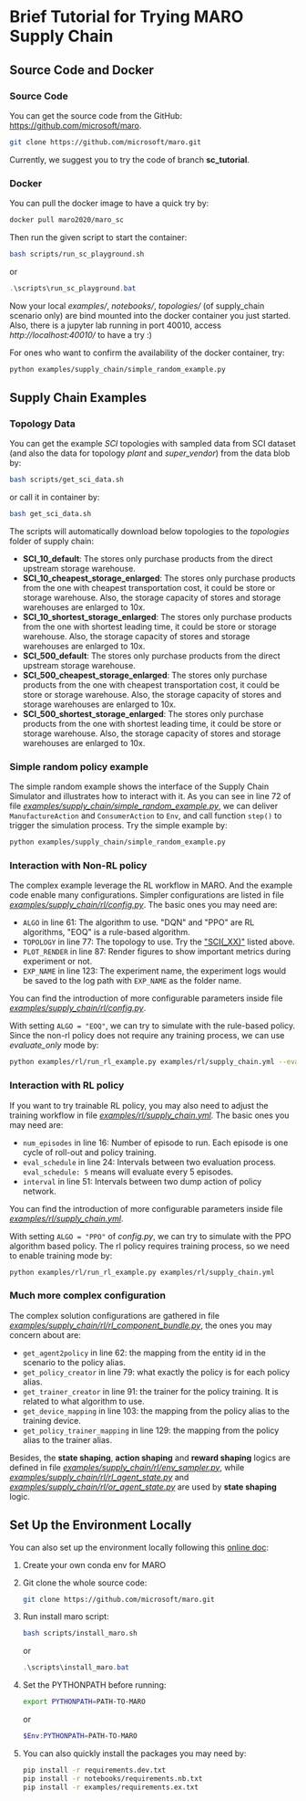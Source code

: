# Brief Tutorial for Trying MARO Supply Chain

## Source Code and Docker

### Source Code

You can get the source code from the GitHub: https://github.com/microsoft/maro.

```sh
git clone https://github.com/microsoft/maro.git
```

Currently, we suggest you to try the code of branch **sc_tutorial**.

### Docker

You can pull the docker image to have a quick try by:

```sh
docker pull maro2020/maro_sc
```

Then run the given script to start the container:

```sh
bash scripts/run_sc_playground.sh
```

or

```powershell
.\scripts\run_sc_playground.bat
```

Now your local *examples/*, *notebooks/*, *topologies/* (of supply_chain scenario only) are bind mounted into the docker container you just started. Also, there is a jupyter lab running in port 40010, access *http://localhost:40010/* to have a try :)

For ones who want to confirm the availability of the docker container, try:

```sh
python examples/supply_chain/simple_random_example.py
```

## Supply Chain Examples

### Topology Data

You can get the example *SCI* topologies with sampled data from SCI dataset (and also the data for topology *plant* and *super_vendor*) from the data blob by:

```sh
bash scripts/get_sci_data.sh
```

or call it in container by:

```sh
bash get_sci_data.sh
```

The scripts will automatically download below topologies to the *topologies* folder of supply chain:

- **SCI_10_default**: The stores only purchase products from the direct upstream storage warehouse.
- **SCI_10_cheapest_storage_enlarged**: The stores only purchase products from the one with cheapest transportation cost, it could be store or storage warehouse. Also, the storage capacity of stores and storage warehouses are enlarged to 10x.
- **SCI_10_shortest_storage_enlarged**: The stores only purchase products from the one with shortest leading time, it could be store or storage warehouse. Also, the storage capacity of stores and storage warehouses are enlarged to 10x.
- **SCI_500_default**: The stores only purchase products from the direct upstream storage warehouse.
- **SCI_500_cheapest_storage_enlarged**: The stores only purchase products from the one with cheapest transportation cost, it could be store or storage warehouse. Also, the storage capacity of stores and storage warehouses are enlarged to 10x.
- **SCI_500_shortest_storage_enlarged**: The stores only purchase products from the one with shortest leading time, it could be store or storage warehouse. Also, the storage capacity of stores and storage warehouses are enlarged to 10x.

### Simple random policy example

The simple random example shows the interface of the Supply Chain Simulator and illustrates how to interact with it. As you can see in line 72 of file [*examples/supply_chain/simple_random_example.py*](https://github.com/microsoft/maro/blob/sc_tutorial/examples/supply_chain/simple_random_example.py#L72), we can deliver `ManufactureAction` and `ConsumerAction` to `Env`, and call function `step()` to trigger the simulation process. Try the simple example by:

```sh
python examples/supply_chain/simple_random_example.py
```

### Interaction with Non-RL policy

The complex example leverage the RL workflow in MARO. And the example code enable many configurations. Simpler configurations are listed in file [*examples/supply_chain/rl/config.py*](https://github.com/microsoft/maro/blob/sc_tutorial/examples/supply_chain/rl/config.py). The basic ones you may need are:

- `ALGO` in line 61: The algorithm to use. "DQN" and "PPO" are RL algorithms, "EOQ" is a rule-based algorithm.
- `TOPOLOGY` in line 77: The topology to use. Try the ["SCI(_XX)"](#topology-data) listed above.
- `PLOT_RENDER` in line 87: Render figures to show important metrics during experiment or not.
- `EXP_NAME` in line 123: The experiment name, the experiment logs would be saved to the log path with `EXP_NAME` as the folder name.

You can find the introduction of more configurable parameters inside file [*examples/supply_chain/rl/config.py*](https://github.com/microsoft/maro/blob/sc_tutorial/examples/supply_chain/rl/config.py).

With setting `ALGO = "EOQ"`, we can try to simulate with the rule-based policy. Since the non-rl policy does not require any training process, we can use *evaluate_only* mode by:

```sh
python examples/rl/run_rl_example.py examples/rl/supply_chain.yml --evaluate_only
```

### Interaction with RL policy

If you want to try trainable RL policy, you may also need to adjust the training workflow in file [*examples/rl/supply_chain.yml*](https://github.com/microsoft/maro/blob/sc_tutorial/examples/rl/supply_chain.yml). The basic ones you may need are:

- `num_episodes` in line 16: Number of episode to run. Each episode is one cycle of roll-out and policy training.
- `eval_schedule` in line 24: Intervals between two evaluation process. `eval_schedule: 5` means will evaluate every 5 episodes.
- `interval` in line 51: Intervals between two dump action of policy network.

You can find the introduction of more configurable parameters inside file [*examples/rl/supply_chain.yml*](https://github.com/microsoft/maro/blob/sc_tutorial/examples/rl/supply_chain.yml).

With setting `ALGO = "PPO"` of *config.py*, we can try to simulate with the PPO algorithm based policy. The rl policy requires training process, so we need to enable training mode by:

```sh
python examples/rl/run_rl_example.py examples/rl/supply_chain.yml
```

### Much more complex configuration

The complex solution configurations are gathered in file [*examples/supply_chain/rl/rl_component_bundle.py*](https://github.com/microsoft/maro/blob/sc_tutorial/examples/supply_chain/rl/rl_component_bundle.py), the ones you may concern about are:

- `get_agent2policy` in line 62: the mapping from the entity id in the scenario to the policy alias.
- `get_policy_creator` in line 79: what exactly the policy is for each policy alias.
- `get_trainer_creator` in line 91: the trainer for the policy training. It is related to what algorithm to use.
- `get_device_mapping` in line 103: the mapping from the policy alias to the training device.
- `get_policy_trainer_mapping` in line 129: the mapping from the policy alias to the trainer alias.

Besides, the **state shaping**, **action shaping** and **reward shaping** logics are defined in file [*examples/supply_chain/rl/env_sampler.py*](https://github.com/microsoft/maro/blob/sc_tutorial/examples/supply_chain/rl/env_sampler.py), while [*examples/supply_chain/rl/rl_agent_state.py*](https://github.com/microsoft/maro/blob/sc_tutorial/examples/supply_chain/rl/rl_agent_state.py) and [*examples/supply_chain/rl/or_agent_state.py*](https://github.com/microsoft/maro/blob/sc_tutorial/examples/supply_chain/rl/or_agent_state.py) are used by **state shaping** logic.

## Set Up the Environment Locally

You can also set up the environment locally following this [online doc](https://github.com/microsoft/maro#install-maro-from-source):

1. Create your own conda env for MARO

2. Git clone the whole source code:

    ```sh
    git clone https://github.com/microsoft/maro.git
    ```

3. Run install maro script:

    ```sh
    bash scripts/install_maro.sh
    ```

    or

    ```powershell
    .\scripts\install_maro.bat
    ```

4. Set the PYTHONPATH before running:

    ```sh
    export PYTHONPATH=PATH-TO-MARO
    ```

    or

    ```powershell
    $Env:PYTHONPATH=PATH-TO-MARO
    ```

5. You can also quickly install the packages you may need by:

    ```sh
    pip install -r requirements.dev.txt
    pip install -r notebooks/requirements.nb.txt
    pip install -r examples/requirements.ex.txt
    ```

